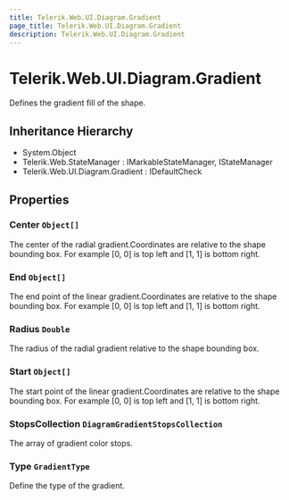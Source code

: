 ```yaml
---
title: Telerik.Web.UI.Diagram.Gradient
page_title: Telerik.Web.UI.Diagram.Gradient
description: Telerik.Web.UI.Diagram.Gradient
---
```


# Telerik.Web.UI.Diagram.Gradient

Defines the gradient fill of the shape.

## Inheritance Hierarchy

* System.Object
* Telerik.Web.StateManager : IMarkableStateManager, IStateManager
* Telerik.Web.UI.Diagram.Gradient : IDefaultCheck

## Properties

###  Center `Object[]`

The center of the radial gradient.Coordinates are relative to the shape bounding box. For example [0, 0] is top left and [1, 1] is bottom right.

###  End `Object[]`

The end point of the linear gradient.Coordinates are relative to the shape bounding box. For example [0, 0] is top left and [1, 1] is bottom right.

###  Radius `Double`

The radius of the radial gradient relative to the shape bounding box.

###  Start `Object[]`

The start point of the linear gradient.Coordinates are relative to the shape bounding box. For example [0, 0] is top left and [1, 1] is bottom right.

###  StopsCollection `DiagramGradientStopsCollection`

The array of gradient color stops.

###  Type `GradientType`

Define the type of the gradient.


